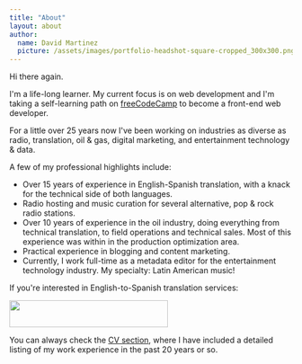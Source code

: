```yaml
---
title: "About"
layout: about
author:
  name: David Martinez
  picture: /assets/images/portfolio-headshot-square-cropped_300x300.png
---
```


Hi there again.

I'm a life-long learner. My current focus is on web development and I'm taking a self-learning path on [freeCodeCamp](https://www.freecodecamp.org) to become a front-end web developer.

For a little over 25 years now I've been working on industries as diverse as radio, translation, oil & gas, digital marketing, and entertainment technology & data.

A few of my professional highlights include:

* Over 15 years of experience in English-Spanish translation, with a knack for the technical side of both languages.
* Radio hosting and music curation for several alternative, pop & rock radio stations.
* Over 10 years of experience in the oil industry, doing everything from technical translation, to field operations and technical sales. Most of this experience was within in the production optimization area.
* Practical experience in blogging and content marketing.
* Currently, I work full-time as a metadata editor for the entertainment technology industry. My specialty: Latin American music!

If you're interested in English-to-Spanish translation services:

<a href="https://us.smartcat.ai/marketplace/user/david-martinez?utm_source=hireme&utm_medium=referral&utm_campaign=hireme-{SmartcatEmail}" target="_blank"><img src="https://portal-custom-assets.smartcat.ai/hire_me_via_smartcat_btn_light_theme.png" alt="" width="282" height="48"></a>

You can always check the [CV section](cv.html), where I have included a detailed listing of my work experience in the past 20 years or so.
